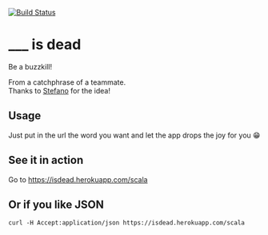 [![Build Status](https://travis-ci.org/mattiapiccinetti/is-dead.svg?branch=master)](https://travis-ci.org/mattiapiccinetti/is-dead)

# ___ is dead
Be a buzzkill!


From a catchphrase of a teammate.  
Thanks to [Stefano](http://github.com/stesua) for the idea!

## Usage
Just put in the url the word you want and let the app drops the joy for you :grin:

## See it in action
Go to https://isdead.herokuapp.com/scala

## Or if you like JSON

```
curl -H Accept:application/json https://isdead.herokuapp.com/scala
```
